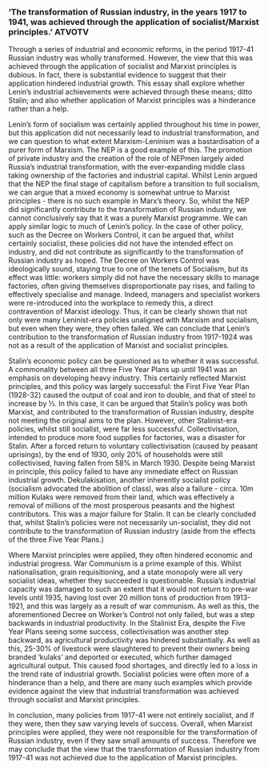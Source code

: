 ### ‘The transformation of Russian industry, in the years 1917 to 1941, was achieved through the application of socialist/Marxist principles.’ ATVOTV

Through a series of industrial and economic reforms, in the period 1917-41 Russian industry was wholly transformed. However, the view that this was achieved through the application of socialist and Marxist principles is dubious. In fact, there is substantial evidence to suggest that their application hindered industrial growth. This essay shall explore whether Lenin’s industrial achievements were achieved through these means; ditto Stalin; and also whether application of Marxist principles was a hinderance rather than a help.

Lenin’s form of socialism was certainly applied throughout his time in power, but this application did not necessarily lead to industrial transformation, and we can question to what extent Marxism-Leninism was a bastardisation of a purer form of Marxism. The NEP is a good example of this. The promotion of private industry and the creation of the role of NEPmen largely aided Russia’s industrial transformation, with the ever-expanding middle class taking ownership of the factories and industrial capital. Whilst Lenin argued that the NEP the final stage of capitalism before a transition to full socialism, we can argue that a mixed economy is somewhat untrue to Marxist principles - there is no such example in Marx’s theory. So, whilst the NEP did significantly contribute to the transformation of Russian industry, we cannot conclusively say that it was a purely Marxist programme. We can apply similar logic to much of Lenin’s policy. In the case of other policy, such as the Decree on Workers Control, it can be argued that, whilst certainly socialist, these policies did not have the intended effect on industry, and did not contribute as significantly to the transformation of Russian industry as hoped. The Decree on Workers Control was ideologically sound, staying true to one of the tenets of Socialism, but its effect was little: workers simply did not have the necessary skills to manage factories, often giving themselves disproportionate pay rises, and failing to effectively specialise and manage. Indeed, managers and specialist workers were re-introduced into the workplace to remedy this, a direct contravention of Marxist ideology. Thus, it can be clearly shown that not only were many Leninist-era policies unaligned with Marxism and socialism, but even when they were, they often failed. We can conclude that Lenin’s contribution to the transformation of Russian industry from 1917-1924 was not as a result of the application of Marxist and socialist principles.

Stalin’s economic policy can be questioned as to whether it was successful. A commonality between all three Five Year Plans up until 1941 was an emphasis on developing heavy industry. This certainly reflected Marxist principles, and this policy was largely successful: the First Five Year Plan (1928-32) caused the output of coal and iron to double, and that of steel to increase by ⅓. In this case, it can be argued that Stalin’s policy was both Marxist, and contributed to the transformation of Russian industry, despite not meeting the original aims to the plan. However, other Stalinist-era policies, whilst still socialist, were far less successful. Collectivisation, intended to produce more food supplies for factories, was a disaster for Stalin. After a forced return to voluntary collectivisation (caused by peasant uprisings), by the end of 1930, only 20% of households were still collectivised, having fallen from 58% in March 1930. Despite being Marxist in principle, this policy failed to have any immediate effect on Russian industrial growth. Dekulakisation, another inherently socialist policy (socialism advocated the abolition  of class), was also a failure - circa. 10m million Kulaks were removed from their land, which was effectively a removal of millions of the most prosperous peasants and the highest contributors. This was a major failure for Stalin. It can be clearly concluded that, whilst Stalin’s policies were not necessarily un-socialist, they did not contribute to the transformation of Russian industry (aside from the effects of the three Five Year Plans.)

Where Marxist principles were applied, they often hindered economic and industrial progress. War Communism is a prime example of this. Whilst nationalisation, grain requisitioning, and a state monopoly were all very socialist ideas, whether they succeeded is questionable. Russia’s industrial capacity was damaged to such an extent that it would not return to pre-war levels until 1935, having lost over 20 million tons of production from 1913-1921, and this was largely as a result of war communism. As well as this, the aforementioned Decree on Worker’s Control not only failed, but was a step backwards in industrial productivity. In the Stalinist Era, despite the Five Year Plans seeing some success, collectivisation was another step backward, as agricultural productivity was hindered substantially. As well as this, 25-30% of livestock were slaughtered to prevent their owners being branded ‘kulaks’ and deported or executed, which further damaged agricultural output. This caused food shortages, and directly led to a loss in the trend rate of industrial growth. Socialist policies were often more of a hinderance than a help, and there are many such examples which provide evidence against the view that industrial transformation was achieved through socialist and Marxist principles.

In conclusion, many policies from 1917-41 were not entirely socialist, and if they were, then they saw varying levels of success. Overall, when Marxist principles were applied, they were not responsible for the transformation of Russian industry, even if they saw small amounts of success. Therefore we may conclude that the view that the transformation of Russian industry from 1917-41 was not achieved due to the application of Marxist principles.